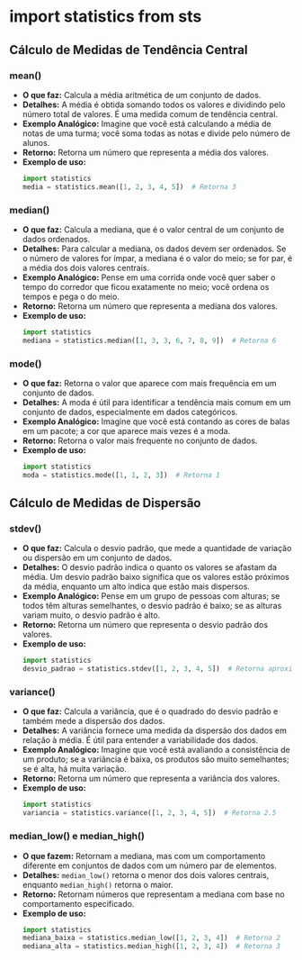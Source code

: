 # import statistics from sts

## Cálculo de Medidas de Tendência Central

### mean()
- **O que faz:** Calcula a média aritmética de um conjunto de dados.
- **Detalhes:** A média é obtida somando todos os valores e dividindo pelo número total de valores. É uma medida comum de tendência central.
- **Exemplo Analógico:** Imagine que você está calculando a média de notas de uma turma; você soma todas as notas e divide pelo número de alunos.
- **Retorno:** Retorna um número que representa a média dos valores.
- **Exemplo de uso:**
  ```python
  import statistics
  media = statistics.mean([1, 2, 3, 4, 5])  # Retorna 3
  ```

### median()
- **O que faz:** Calcula a mediana, que é o valor central de um conjunto de dados ordenados.
- **Detalhes:** Para calcular a mediana, os dados devem ser ordenados. Se o número de valores for ímpar, a mediana é o valor do meio; se for par, é a média dos dois valores centrais.
- **Exemplo Analógico:** Pense em uma corrida onde você quer saber o tempo do corredor que ficou exatamente no meio; você ordena os tempos e pega o do meio.
- **Retorno:** Retorna um número que representa a mediana dos valores.
- **Exemplo de uso:**
  ```python
  import statistics
  mediana = statistics.median([1, 3, 3, 6, 7, 8, 9])  # Retorna 6
  ```

### mode()
- **O que faz:** Retorna o valor que aparece com mais frequência em um conjunto de dados.
- **Detalhes:** A moda é útil para identificar a tendência mais comum em um conjunto de dados, especialmente em dados categóricos.
- **Exemplo Analógico:** Imagine que você está contando as cores de balas em um pacote; a cor que aparece mais vezes é a moda.
- **Retorno:** Retorna o valor mais frequente no conjunto de dados.
- **Exemplo de uso:**
  ```python
  import statistics
  moda = statistics.mode([1, 1, 2, 3])  # Retorna 1
  ```

## Cálculo de Medidas de Dispersão

### stdev()
- **O que faz:** Calcula o desvio padrão, que mede a quantidade de variação ou dispersão em um conjunto de dados.
- **Detalhes:** O desvio padrão indica o quanto os valores se afastam da média. Um desvio padrão baixo significa que os valores estão próximos da média, enquanto um alto indica que estão mais dispersos.
- **Exemplo Analógico:** Pense em um grupo de pessoas com alturas; se todos têm alturas semelhantes, o desvio padrão é baixo; se as alturas variam muito, o desvio padrão é alto.
- **Retorno:** Retorna um número que representa o desvio padrão dos valores.
- **Exemplo de uso:**
  ```python
  import statistics
  desvio_padrao = statistics.stdev([1, 2, 3, 4, 5])  # Retorna aproximadamente 1.58
  ```

### variance()
- **O que faz:** Calcula a variância, que é o quadrado do desvio padrão e também mede a dispersão dos dados.
- **Detalhes:** A variância fornece uma medida da dispersão dos dados em relação à média. É útil para entender a variabilidade dos dados.
- **Exemplo Analógico:** Imagine que você está avaliando a consistência de um produto; se a variância é baixa, os produtos são muito semelhantes; se é alta, há muita variação.
- **Retorno:** Retorna um número que representa a variância dos valores.
- **Exemplo de uso:**
  ```python
  import statistics
  variancia = statistics.variance([1, 2, 3, 4, 5])  # Retorna 2.5
  ```

### median_low() e median_high()
- **O que fazem:** Retornam a mediana, mas com um comportamento diferente em conjuntos de dados com um número par de elementos.
- **Detalhes:** `median_low()` retorna o menor dos dois valores centrais, enquanto `median_high()` retorna o maior.
- **Retorno:** Retornam números que representam a mediana com base no comportamento especificado.
- **Exemplo de uso:**
  ```python
  import statistics
  mediana_baixa = statistics.median_low([1, 2, 3, 4])  # Retorna 2
  mediana_alta = statistics.median_high([1, 2, 3, 4])  # Retorna 3
  ```

